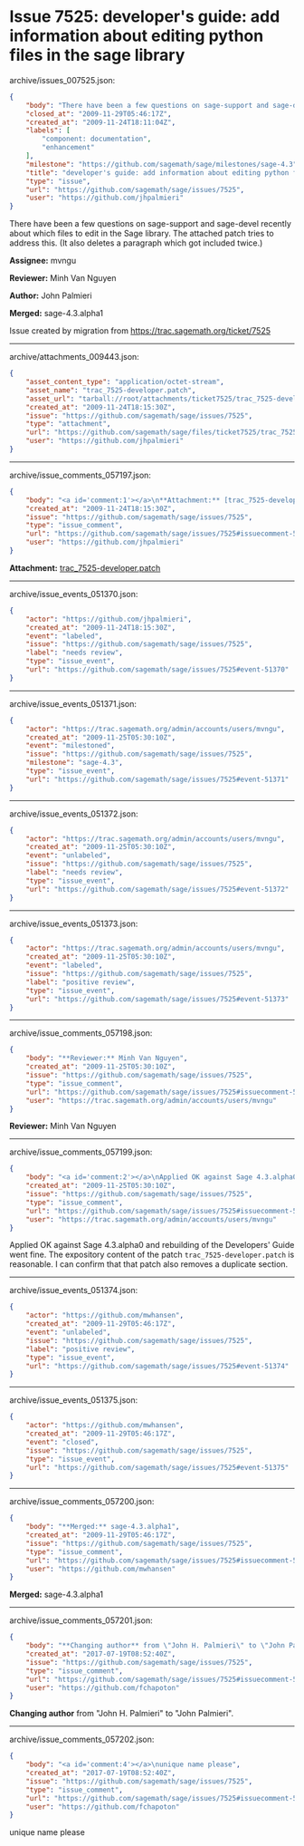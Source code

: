 # Issue 7525: developer's guide: add information about editing python files in the sage library

archive/issues_007525.json:
```json
{
    "body": "There have been a few questions on sage-support and sage-devel recently about which files to edit in the Sage library.  The attached patch tries to address this.  (It also deletes a paragraph which got included twice.)\n\n\n**Assignee:** mvngu\n\n**Reviewer:** Minh Van Nguyen\n\n**Author:** John Palmieri\n\n**Merged:** sage-4.3.alpha1\n\nIssue created by migration from https://trac.sagemath.org/ticket/7525\n\n",
    "closed_at": "2009-11-29T05:46:17Z",
    "created_at": "2009-11-24T18:11:04Z",
    "labels": [
        "component: documentation",
        "enhancement"
    ],
    "milestone": "https://github.com/sagemath/sage/milestones/sage-4.3",
    "title": "developer's guide: add information about editing python files in the sage library",
    "type": "issue",
    "url": "https://github.com/sagemath/sage/issues/7525",
    "user": "https://github.com/jhpalmieri"
}
```
There have been a few questions on sage-support and sage-devel recently about which files to edit in the Sage library.  The attached patch tries to address this.  (It also deletes a paragraph which got included twice.)


**Assignee:** mvngu

**Reviewer:** Minh Van Nguyen

**Author:** John Palmieri

**Merged:** sage-4.3.alpha1

Issue created by migration from https://trac.sagemath.org/ticket/7525





---

archive/attachments_009443.json:
```json
{
    "asset_content_type": "application/octet-stream",
    "asset_name": "trac_7525-developer.patch",
    "asset_url": "tarball://root/attachments/ticket7525/trac_7525-developer.patch",
    "created_at": "2009-11-24T18:15:30Z",
    "issue": "https://github.com/sagemath/sage/issues/7525",
    "type": "attachment",
    "url": "https://github.com/sagemath/sage/files/ticket7525/trac_7525-developer.patch",
    "user": "https://github.com/jhpalmieri"
}
```



---

archive/issue_comments_057197.json:
```json
{
    "body": "<a id='comment:1'></a>\n**Attachment:** [trac_7525-developer.patch](https://github.com/sagemath/sage/files/ticket7525/trac_7525-developer.patch)",
    "created_at": "2009-11-24T18:15:30Z",
    "issue": "https://github.com/sagemath/sage/issues/7525",
    "type": "issue_comment",
    "url": "https://github.com/sagemath/sage/issues/7525#issuecomment-57197",
    "user": "https://github.com/jhpalmieri"
}
```

<a id='comment:1'></a>
**Attachment:** [trac_7525-developer.patch](https://github.com/sagemath/sage/files/ticket7525/trac_7525-developer.patch)



---

archive/issue_events_051370.json:
```json
{
    "actor": "https://github.com/jhpalmieri",
    "created_at": "2009-11-24T18:15:30Z",
    "event": "labeled",
    "issue": "https://github.com/sagemath/sage/issues/7525",
    "label": "needs review",
    "type": "issue_event",
    "url": "https://github.com/sagemath/sage/issues/7525#event-51370"
}
```



---

archive/issue_events_051371.json:
```json
{
    "actor": "https://trac.sagemath.org/admin/accounts/users/mvngu",
    "created_at": "2009-11-25T05:30:10Z",
    "event": "milestoned",
    "issue": "https://github.com/sagemath/sage/issues/7525",
    "milestone": "sage-4.3",
    "type": "issue_event",
    "url": "https://github.com/sagemath/sage/issues/7525#event-51371"
}
```



---

archive/issue_events_051372.json:
```json
{
    "actor": "https://trac.sagemath.org/admin/accounts/users/mvngu",
    "created_at": "2009-11-25T05:30:10Z",
    "event": "unlabeled",
    "issue": "https://github.com/sagemath/sage/issues/7525",
    "label": "needs review",
    "type": "issue_event",
    "url": "https://github.com/sagemath/sage/issues/7525#event-51372"
}
```



---

archive/issue_events_051373.json:
```json
{
    "actor": "https://trac.sagemath.org/admin/accounts/users/mvngu",
    "created_at": "2009-11-25T05:30:10Z",
    "event": "labeled",
    "issue": "https://github.com/sagemath/sage/issues/7525",
    "label": "positive review",
    "type": "issue_event",
    "url": "https://github.com/sagemath/sage/issues/7525#event-51373"
}
```



---

archive/issue_comments_057198.json:
```json
{
    "body": "**Reviewer:** Minh Van Nguyen",
    "created_at": "2009-11-25T05:30:10Z",
    "issue": "https://github.com/sagemath/sage/issues/7525",
    "type": "issue_comment",
    "url": "https://github.com/sagemath/sage/issues/7525#issuecomment-57198",
    "user": "https://trac.sagemath.org/admin/accounts/users/mvngu"
}
```

**Reviewer:** Minh Van Nguyen



---

archive/issue_comments_057199.json:
```json
{
    "body": "<a id='comment:2'></a>\nApplied OK against Sage 4.3.alpha0 and rebuilding of the Developers' Guide went fine. The expository content of the patch `trac_7525-developer.patch` is reasonable. I can confirm that that patch also removes a duplicate section.",
    "created_at": "2009-11-25T05:30:10Z",
    "issue": "https://github.com/sagemath/sage/issues/7525",
    "type": "issue_comment",
    "url": "https://github.com/sagemath/sage/issues/7525#issuecomment-57199",
    "user": "https://trac.sagemath.org/admin/accounts/users/mvngu"
}
```

<a id='comment:2'></a>
Applied OK against Sage 4.3.alpha0 and rebuilding of the Developers' Guide went fine. The expository content of the patch `trac_7525-developer.patch` is reasonable. I can confirm that that patch also removes a duplicate section.



---

archive/issue_events_051374.json:
```json
{
    "actor": "https://github.com/mwhansen",
    "created_at": "2009-11-29T05:46:17Z",
    "event": "unlabeled",
    "issue": "https://github.com/sagemath/sage/issues/7525",
    "label": "positive review",
    "type": "issue_event",
    "url": "https://github.com/sagemath/sage/issues/7525#event-51374"
}
```



---

archive/issue_events_051375.json:
```json
{
    "actor": "https://github.com/mwhansen",
    "created_at": "2009-11-29T05:46:17Z",
    "event": "closed",
    "issue": "https://github.com/sagemath/sage/issues/7525",
    "type": "issue_event",
    "url": "https://github.com/sagemath/sage/issues/7525#event-51375"
}
```



---

archive/issue_comments_057200.json:
```json
{
    "body": "**Merged:** sage-4.3.alpha1",
    "created_at": "2009-11-29T05:46:17Z",
    "issue": "https://github.com/sagemath/sage/issues/7525",
    "type": "issue_comment",
    "url": "https://github.com/sagemath/sage/issues/7525#issuecomment-57200",
    "user": "https://github.com/mwhansen"
}
```

**Merged:** sage-4.3.alpha1



---

archive/issue_comments_057201.json:
```json
{
    "body": "**Changing author** from \"John H. Palmieri\" to \"John Palmieri\".",
    "created_at": "2017-07-19T08:52:40Z",
    "issue": "https://github.com/sagemath/sage/issues/7525",
    "type": "issue_comment",
    "url": "https://github.com/sagemath/sage/issues/7525#issuecomment-57201",
    "user": "https://github.com/fchapoton"
}
```

**Changing author** from "John H. Palmieri" to "John Palmieri".



---

archive/issue_comments_057202.json:
```json
{
    "body": "<a id='comment:4'></a>\nunique name please",
    "created_at": "2017-07-19T08:52:40Z",
    "issue": "https://github.com/sagemath/sage/issues/7525",
    "type": "issue_comment",
    "url": "https://github.com/sagemath/sage/issues/7525#issuecomment-57202",
    "user": "https://github.com/fchapoton"
}
```

<a id='comment:4'></a>
unique name please
